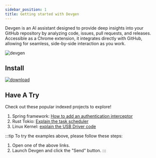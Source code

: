 ```yaml
---
sidebar_position: 1
title: Getting started with Devgen
---
```


Devgen is an AI assistant designed to provide deep insights into your GitHub repository by analyzing code, issues, pull requests, and releases. Accessible as a Chrome extension, it integrates directly with GitHub, allowing for seamless, side-by-side interaction as you work.

<img src="/img/devgen-mini.webp" alt="devgen" />


## Install


[![download](/img/webstore.png)](https://chromewebstore.google.com/detail/devgen-your-github-ai-ass/iglkjhingcdlfanjlokiodgfcllmcfoc?authuser=0&hl=en)

## Have A Try 

Check out these popular indexed projects to explore!
1. Spring framework: [How to add an authentication interceptor](https://github.com/spring-projects/spring-framework?devgen=how%20to%20add%20an%20auth%20intercepter%3F)
2. Rust Tokio: [Explain the task scheduler](https://github.com/tokio-rs/tokio?devgen=explain%20the%20task%20scheduler)
3. Linux Kernel: [explain the USB Driver code](https://github.com/torvalds/linux?devgen=explain%20the%20USB%20Driver%20code)


:::tip
To try the examples above, please follow these steps:
1. Open one of the above links.
2. Launch Devgen and click the "Send" button.
::: 


